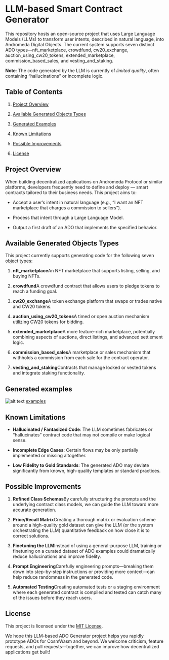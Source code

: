 LLM-based Smart Contract Generator
=======================

This repository hosts an open-source project that uses Large Language Models (LLMs) to transform user intents, described in natural language, into Andromeda Digital Objects. The current system supports seven distinct ADO types—nft\_marketplace, crowdfund, cw20\_exchange, auction\_using\_cw20\_tokens, extended\_marketplace, commission\_based\_sales, and vesting\_and\_staking.

**Note**: The code generated by the LLM is currently of _limited quality_, often containing “hallucinations” or incomplete logic.

Table of Contents
-----------------

1.  [Project Overview](#project-overview)
        
3.  [Available Generated Objects Types](#available-generated-objects-types)
    
4.  [Generated Examples](#generated-examples)
    
5.  [Known Limitations](#known-limitations)
    
6.  [Possible Improvements](#possible-improvements)
    
7.  [License](#license)
    

Project Overview
----------------

When building decentralized applications on Andromeda Protocol or similar platforms, developers frequently need to define and deploy — smart contracts tailored to their business needs. This project aims to:

*   Accept a user’s intent in natural language (e.g., “I want an NFT marketplace that charges a commission to sellers”).
    
*   Process that intent through a Large Language Model.
    
*   Output a first draft of an ADO that implements the specified behavior.
    
  

Available Generated Objects Types
-------------------

This project currently supports generating code for the following seven object types:

1.  **nft\_marketplace**An NFT marketplace that supports listing, selling, and buying NFTs.
    
2.  **crowdfund**A crowdfund contract that allows users to pledge tokens to reach a funding goal.
    
3.  **cw20\_exchange**A token exchange platform that swaps or trades native and CW20 tokens.
    
4.  **auction\_using\_cw20\_tokens**A timed or open auction mechanism utilizing CW20 tokens for bidding.
    
5.  **extended\_marketplace**A more feature-rich marketplace, potentially combining aspects of auctions, direct listings, and advanced settlement logic.
    
6.  **commission\_based\_sales**A marketplace or sales mechanism that withholds a commission from each sale for the contract operator.
    
7.  **vesting\_and\_staking**Contracts that manage locked or vested tokens and integrate staking functionality.
    

Generated examples
-----

![alt text](http://88.198.17.207:1962/static/table.png)
[examples](http://88.198.17.207:1962/generate)
        

Known Limitations
-----------------

*   **Hallucinated / Fantasized Code**: The LLM sometimes fabricates or “hallucinates” contract code that may not compile or make logical sense.
    
*   **Incomplete Edge Cases**: Certain flows may be only partially implemented or missing altogether.
    
*   **Low Fidelity to Gold Standards**: The generated ADO may deviate significantly from known, high-quality templates or standard practices.
    

Possible Improvements
---------------------

1.  **Refined Class Schemas**By carefully structuring the prompts and the underlying contract class models, we can guide the LLM toward more accurate generation.
    
2.  **Price/Recall Matrix**Creating a thorough matrix or evaluation scheme around a high-quality gold dataset can give the LLM (or the system orchestrating the LLM) quantitative feedback on how close it is to correct solutions.
    
3.  **Finetuning the LLM**Instead of using a general-purpose LLM, training or finetuning on a curated dataset of ADO examples could dramatically reduce hallucinations and improve fidelity.
    
4.  **Prompt Engineering**Carefully engineering prompts—breaking them down into step-by-step instructions or providing more context—can help reduce randomness in the generated code.
    
5.  **Automated Testing**Creating automated tests or a staging environment where each generated contract is compiled and tested can catch many of the issues before they reach users.
    

License
-------

This project is licensed under the [MIT License](LICENSE.md).

We hope this LLM-based ADO Generator project helps you rapidly prototype ADOs for CosmWasm and beyond. We welcome criticism, feature requests, and pull requests—together, we can improve how decentralized applications get built!
